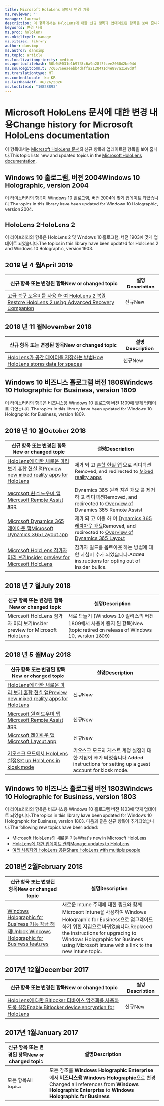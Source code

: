 ```yaml
---
title: Microsoft HoloLens 설명서 변경 기록
ms.reviewer: ''
manager: laurawi
description: 이 항목에서는 HoloLens에 대한 신규 항목과 업데이트된 항목을 보여 줍니다.
keywords: 변경 내용
ms.prod: hololens
ms.mktglfcycl: manage
ms.sitesec: library
author: dansimp
ms.author: dansimp
ms.topic: article
ms.localizationpriority: medium
ms.openlocfilehash: 50b049031e1b9733c6a9a28f2fcee2060d2be94d
ms.sourcegitcommit: 7c057aeeaeebb4daffa2120491d4e897a31e8d0f
ms.translationtype: MT
ms.contentlocale: ko-KR
ms.lasthandoff: 06/26/2020
ms.locfileid: "10828893"
---
```

# <span data-ttu-id="27c03-104">Microsoft HoloLens 문서에 대한 변경 내용</span><span class="sxs-lookup"><span data-stu-id="27c03-104">Change history for Microsoft HoloLens documentation</span></span>

<span data-ttu-id="27c03-105">이 항목에서는 [Microsoft HoloLens 문서](index.md)의 신규 항목과 업데이트된 항목을 보여 줍니다.</span><span class="sxs-lookup"><span data-stu-id="27c03-105">This topic lists new and updated topics in the [Microsoft HoloLens documentation](index.md).</span></span>

## <span data-ttu-id="27c03-106">Windows 10 홀로그램, 버전 2004</span><span class="sxs-lookup"><span data-stu-id="27c03-106">Windows 10 Holographic, version 2004</span></span>

<span data-ttu-id="27c03-107">이 라이브러리의 항목이 Windows 10 홀로그램, 버전 2004에 맞게 업데이트 되었습니다.</span><span class="sxs-lookup"><span data-stu-id="27c03-107">The topics in this library have been updated for Windows 10 Holographic, version 2004.</span></span>

## <span data-ttu-id="27c03-108">HoloLens 2</span><span class="sxs-lookup"><span data-stu-id="27c03-108">HoloLens 2</span></span>

<span data-ttu-id="27c03-109">이 라이브러리의 항목은 HoloLens 2 및 Windows 10 홀로그램, 버전 1903에 맞게 업데이트 되었습니다.</span><span class="sxs-lookup"><span data-stu-id="27c03-109">The topics in this library have been updated for HoloLens 2 and Windows 10 Holographic, version 1903.</span></span>

## <span data-ttu-id="27c03-110">2019 년 4 월</span><span class="sxs-lookup"><span data-stu-id="27c03-110">April 2019</span></span>

<span data-ttu-id="27c03-111">신규 항목 또는 변경된 항목</span><span class="sxs-lookup"><span data-stu-id="27c03-111">New or changed topic</span></span> | <span data-ttu-id="27c03-112">설명</span><span class="sxs-lookup"><span data-stu-id="27c03-112">Description</span></span>
--- | ---
[<span data-ttu-id="27c03-113">고급 복구 도우미를 사용 하 여 HoloLens 2 복원</span><span class="sxs-lookup"><span data-stu-id="27c03-113">Restore HoloLens 2 using Advanced Recovery Companion</span></span>](hololens-recovery.md) | <span data-ttu-id="27c03-114">신규</span><span class="sxs-lookup"><span data-stu-id="27c03-114">New</span></span>

## <span data-ttu-id="27c03-115">2018 년 11 월</span><span class="sxs-lookup"><span data-stu-id="27c03-115">November 2018</span></span>

<span data-ttu-id="27c03-116">신규 항목 또는 변경된 항목</span><span class="sxs-lookup"><span data-stu-id="27c03-116">New or changed topic</span></span> | <span data-ttu-id="27c03-117">설명</span><span class="sxs-lookup"><span data-stu-id="27c03-117">Description</span></span>
--- | ---
[<span data-ttu-id="27c03-118">HoloLens가 공간 데이터를 저장하는 방법</span><span class="sxs-lookup"><span data-stu-id="27c03-118">How HoloLens stores data for spaces</span></span>](hololens-spaces.md) | <span data-ttu-id="27c03-119">신규</span><span class="sxs-lookup"><span data-stu-id="27c03-119">New</span></span>

## <span data-ttu-id="27c03-120">Windows 10 비즈니스 홀로그램 버전 1809</span><span class="sxs-lookup"><span data-stu-id="27c03-120">Windows 10 Holographic for Business, version 1809</span></span>

<span data-ttu-id="27c03-121">이 라이브러리의 항목은 비즈니스용 Windows 10 홀로그램 버전 1809에 맞게 업데이트 되었습니다.</span><span class="sxs-lookup"><span data-stu-id="27c03-121">The topics in this library have been updated for Windows 10 Holographic for Business, version 1809.</span></span>


## <span data-ttu-id="27c03-122">2018 년 10 월</span><span class="sxs-lookup"><span data-stu-id="27c03-122">October 2018</span></span>

<span data-ttu-id="27c03-123">신규 항목 또는 변경된 항목</span><span class="sxs-lookup"><span data-stu-id="27c03-123">New or changed topic</span></span> | <span data-ttu-id="27c03-124">설명</span><span class="sxs-lookup"><span data-stu-id="27c03-124">Description</span></span>
--- | ---
[<span data-ttu-id="27c03-125">HoloLens에 대한 새로운 미리 보기 혼합 현실 앱</span><span class="sxs-lookup"><span data-stu-id="27c03-125">Preview new mixed reality apps for HoloLens</span></span>](hololens-public-preview-apps.md) | <span data-ttu-id="27c03-126">제거 되 고 [혼합 현실 앱](https://docs.microsoft.com/dynamics365/#pivot=mixed-reality-apps) 으로 리디렉션</span><span class="sxs-lookup"><span data-stu-id="27c03-126">Removed, and redirected to [Mixed reality apps](https://docs.microsoft.com/dynamics365/#pivot=mixed-reality-apps)</span></span>
[<span data-ttu-id="27c03-127">Microsoft 원격 도우미 앱</span><span class="sxs-lookup"><span data-stu-id="27c03-127">Microsoft Remote Assist app</span></span>](hololens-microsoft-remote-assist-app.md) | <span data-ttu-id="27c03-128">[Dynamics 365 원격 지원 개요](https://docs.microsoft.com/dynamics365/mixed-reality/remote-assist/) 를 제거 하 고 리디렉션</span><span class="sxs-lookup"><span data-stu-id="27c03-128">Removed, and redirected to [Overview of Dynamics 365 Remote Assist](https://docs.microsoft.com/dynamics365/mixed-reality/remote-assist/)</span></span>
[<span data-ttu-id="27c03-129">Microsoft Dynamics 365 레이아웃 앱</span><span class="sxs-lookup"><span data-stu-id="27c03-129">Microsoft Dynamics 365 Layout app</span></span>](hololens-microsoft-dynamics-365-layout-app.md) | <span data-ttu-id="27c03-130">제거 되 고 이동 하 여 [Dynamics 365 레이아웃 개요](https://docs.microsoft.com/dynamics365/mixed-reality/layout/)</span><span class="sxs-lookup"><span data-stu-id="27c03-130">Removed, and redirected to [Overview of Dynamics 365 Layout](https://docs.microsoft.com/dynamics365/mixed-reality/layout/)</span></span>
[<span data-ttu-id="27c03-131">Microsoft HoloLens 참가자 미리 보기</span><span class="sxs-lookup"><span data-stu-id="27c03-131">Insider preview for Microsoft HoloLens</span></span>](hololens-insider.md) | <span data-ttu-id="27c03-132">참가자 빌드를 옵트아웃 하는 방법에 대 한 지침이 추가 되었습니다.</span><span class="sxs-lookup"><span data-stu-id="27c03-132">Added instructions for opting out of Insider builds.</span></span>


## <span data-ttu-id="27c03-133">2018 년 7 월</span><span class="sxs-lookup"><span data-stu-id="27c03-133">July 2018</span></span>

<span data-ttu-id="27c03-134">신규 항목 또는 변경된 항목</span><span class="sxs-lookup"><span data-stu-id="27c03-134">New or changed topic</span></span> | <span data-ttu-id="27c03-135">설명</span><span class="sxs-lookup"><span data-stu-id="27c03-135">Description</span></span>
--- | ---
<span data-ttu-id="27c03-136">Microsoft HoloLens 참가자 미리 보기</span><span class="sxs-lookup"><span data-stu-id="27c03-136">Insider preview for Microsoft HoloLens</span></span> | <span data-ttu-id="27c03-137">새로 만들기 (Windows 10 릴리스의 버전 1809에서 사용이 중지 된 항목)</span><span class="sxs-lookup"><span data-stu-id="27c03-137">New (topic retired on release of Windows 10, version 1809)</span></span>


## <span data-ttu-id="27c03-138">2018 년 5 월</span><span class="sxs-lookup"><span data-stu-id="27c03-138">May 2018</span></span>

<span data-ttu-id="27c03-139">신규 항목 또는 변경된 항목</span><span class="sxs-lookup"><span data-stu-id="27c03-139">New or changed topic</span></span> | <span data-ttu-id="27c03-140">설명</span><span class="sxs-lookup"><span data-stu-id="27c03-140">Description</span></span>
--- | ---
[<span data-ttu-id="27c03-141">HoloLens에 대한 새로운 미리 보기 혼합 현실 앱</span><span class="sxs-lookup"><span data-stu-id="27c03-141">Preview new mixed reality apps for HoloLens</span></span>](hololens-public-preview-apps.md) | <span data-ttu-id="27c03-142">신규</span><span class="sxs-lookup"><span data-stu-id="27c03-142">New</span></span>
[<span data-ttu-id="27c03-143">Microsoft 원격 도우미 앱</span><span class="sxs-lookup"><span data-stu-id="27c03-143">Microsoft Remote Assist app</span></span>](hololens-microsoft-remote-assist-app.md) | <span data-ttu-id="27c03-144">신규</span><span class="sxs-lookup"><span data-stu-id="27c03-144">New</span></span>
[<span data-ttu-id="27c03-145">Microsoft 레이아웃 앱</span><span class="sxs-lookup"><span data-stu-id="27c03-145">Microsoft Layout app</span></span>](hololens-microsoft-layout-app.md) | <span data-ttu-id="27c03-146">신규</span><span class="sxs-lookup"><span data-stu-id="27c03-146">New</span></span>
[<span data-ttu-id="27c03-147">키오스크 모드에서 HoloLens 설정</span><span class="sxs-lookup"><span data-stu-id="27c03-147">Set up HoloLens in kiosk mode</span></span>](hololens-kiosk.md) | <span data-ttu-id="27c03-148">키오스크 모드의 게스트 계정 설정에 대 한 지침이 추가 되었습니다.</span><span class="sxs-lookup"><span data-stu-id="27c03-148">Added instructions for setting up a guest account for kiosk mode.</span></span>

## <span data-ttu-id="27c03-149">Windows 10 비즈니스 홀로그램 버전 1803</span><span class="sxs-lookup"><span data-stu-id="27c03-149">Windows 10 Holographic for Business, version 1803</span></span>

<span data-ttu-id="27c03-150">이 라이브러리의 항목은 비즈니스용 Windows 10 홀로그램 버전 1803에 맞게 업데이트 되었습니다.</span><span class="sxs-lookup"><span data-stu-id="27c03-150">The topics in this library have been updated for Windows 10 Holographic for Business, version 1803.</span></span> <span data-ttu-id="27c03-151">다음과 같은 신규 항목이 추가되었습니다.</span><span class="sxs-lookup"><span data-stu-id="27c03-151">The following new topics have been added:</span></span>

- [<span data-ttu-id="27c03-152">Microsoft HoloLens의 새로운 기능</span><span class="sxs-lookup"><span data-stu-id="27c03-152">What's new in Microsoft HoloLens</span></span>](hololens-whats-new.md)
- [<span data-ttu-id="27c03-153">HoloLens에 대한 업데이트 관리</span><span class="sxs-lookup"><span data-stu-id="27c03-153">Manage updates to HoloLens</span></span>](hololens-updates.md)
- [<span data-ttu-id="27c03-154">여러 사용자와 HoloLens 공유</span><span class="sxs-lookup"><span data-stu-id="27c03-154">Share HoloLens with multiple people</span></span>](hololens-multiple-users.md)


## <span data-ttu-id="27c03-155">2018년 2월</span><span class="sxs-lookup"><span data-stu-id="27c03-155">February 2018</span></span>

<span data-ttu-id="27c03-156">신규 항목 또는 변경된 항목</span><span class="sxs-lookup"><span data-stu-id="27c03-156">New or changed topic</span></span> | <span data-ttu-id="27c03-157">설명</span><span class="sxs-lookup"><span data-stu-id="27c03-157">Description</span></span>
--- | ---
[<span data-ttu-id="27c03-158">Windows Holographic for Business 기능 잠금 해제</span><span class="sxs-lookup"><span data-stu-id="27c03-158">Unlock Windows Holographic for Business features</span></span>](hololens1-upgrade-enterprise.md)  | <span data-ttu-id="27c03-159">새로운 Intune 주제에 대한 링크와 함께 Microsoft Intune을 사용하여 Windows Holographic for Business으로 업그레이드하기 위한 지침으로 바뀌었습니다.</span><span class="sxs-lookup"><span data-stu-id="27c03-159">Replaced the instructions for upgrading to Windows Holographic for Business using Microsoft Intune with a link to the new Intune topic.</span></span>

## <span data-ttu-id="27c03-160">2017년 12월</span><span class="sxs-lookup"><span data-stu-id="27c03-160">December 2017</span></span>

<span data-ttu-id="27c03-161">신규 항목 또는 변경된 항목</span><span class="sxs-lookup"><span data-stu-id="27c03-161">New or changed topic</span></span> | <span data-ttu-id="27c03-162">설명</span><span class="sxs-lookup"><span data-stu-id="27c03-162">Description</span></span>
--- | ---
[<span data-ttu-id="27c03-163">HoloLens에 대한 Bitlocker 디바이스 암호화를 사용하도록 설정</span><span class="sxs-lookup"><span data-stu-id="27c03-163">Enable Bitlocker device encryption for HoloLens</span></span>](hololens-encryption.md) | <span data-ttu-id="27c03-164">신규</span><span class="sxs-lookup"><span data-stu-id="27c03-164">New</span></span>

## <span data-ttu-id="27c03-165">2017년 1월</span><span class="sxs-lookup"><span data-stu-id="27c03-165">January 2017</span></span>

| <span data-ttu-id="27c03-166">신규 항목 또는 변경된 항목</span><span class="sxs-lookup"><span data-stu-id="27c03-166">New or changed topic</span></span> | <span data-ttu-id="27c03-167">설명</span><span class="sxs-lookup"><span data-stu-id="27c03-167">Description</span></span> |
| --- | --- |
| <span data-ttu-id="27c03-168">모든 항목</span><span class="sxs-lookup"><span data-stu-id="27c03-168">All topics</span></span> | <span data-ttu-id="27c03-169">모든 참조를 **Windows Holographic Enterprise**에서 **비즈니스용 Windows Holographic**으로 변경</span><span class="sxs-lookup"><span data-stu-id="27c03-169">Changed all references from **Windows Holographic Enterprise** to **Windows Holographic for Business**</span></span> |
